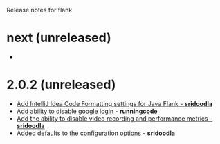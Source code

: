 Release notes for flank

# next (unreleased)

-

# 2.0.2 (unreleased)

- [Add IntelliJ Idea Code Formatting settings for Java Flank - **sridoodla**](https://github.com/TestArmada/flank/pull/147)
- [Add ability to disable google login - **runningcode**](https://github.com/TestArmada/flank/pull/146)
- [Add the ability to disable video recording and performance metrics - **sridoodla**](https://github.com/TestArmada/flank/pull/149)
- [Added defaults to the configuration options - **sridoodla**](https://github.com/TestArmada/flank/pull/152)
